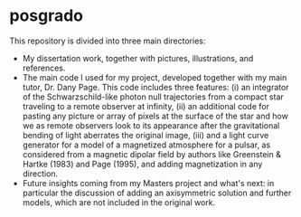 # posgrado

This repository is divided into three main directories:

- My dissertation work, together with pictures, illustrations, and references.
- The main code I used for my project, developed together with my main tutor, Dr. Dany Page. This code includes three features: (i) an integrator of the Schwarzschild-like photon null trajectories from a compact star traveling to a remote observer at infinity, (ii) an additional code for pasting any picture or array of pixels at the surface of the star and how we as remote observers look to its appearance after the gravitational bending of light aberrates the original image, (iii) and a light curve generator for a model of a magnetized atmosphere for a pulsar, as considered from a magnetic dipolar field by authors like Greenstein & Hartke (1983) and Page (1995), and adding magnetization in any direction.
- Future insights coming from my Masters project and what's next: in particular the discussion of adding an axisymmetric solution and further models, which are not included in the original work.
